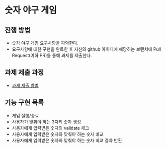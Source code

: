 # 숫자 야구 게임
## 진행 방법
* 숫자 야구 게임 요구사항을 파악한다.
* 요구사항에 대한 구현을 완료한 후 자신의 github 아이디에 해당하는 브랜치에 Pull Request(이하 PR)를 통해 과제를 제출한다.

## 과제 제출 과정
* [과제 제출 방법](https://github.com/next-step/nextstep-docs/tree/master/precourse)


## 기능 구현 목록
* 게임 실행/종료
* 사용자가 맞춰야 하는 3자리 숫자 생성
* 사용자에게 입력받은 숫자의 validate 체크
* 사용자에게 입력받은 숫자와 맞춰야 하는 숫자 비교
* 사용자에게 입력받은 숫자와 맞춰야 하는 숫자 비교 결과 반환
